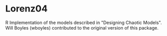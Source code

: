 # Lorenz04
R Implementation of the models described in "Designing Chaotic Models". Will Boyles (wboyles) contributed to the original version of this package.

